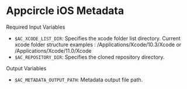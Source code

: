 # Appcircle iOS Metadata

Required Input Variables
- `$AC_XCODE_LIST_DIR`: Specifies the xcode folder list directory. Current xcode folder structure examples : /Applications/Xcode/10.3/Xcode or /Applications/Xcode/11.0/Xcode
- `$AC_REPOSITORY_DIR`: Specifies the cloned repository directory.

Output Variables
- `$AC_METADATA_OUTPUT_PATH`: Metadata output file path.
